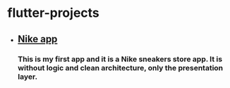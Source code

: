 <h1>flutter-projects</h1>

<ul>
  <li>
    <h2><a href="https://github.com/moheb2002/Nike">Nike app</a></h2>
    <h3>This is my first app and it is a Nike sneakers store app. It is without logic and clean architecture, only the presentation layer.</h3>
  </li>
</ul>
